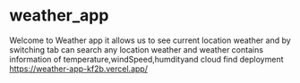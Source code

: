 # weather_app
Welcome to Weather app it allows us to see current location weather and by switching tab can search any location weather and weather contains information of temperature,windSpeed,humdityand cloud
find deployment https://weather-app-kf2b.vercel.app/
